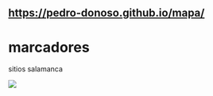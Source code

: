 ## https://pedro-donoso.github.io/mapa/

# marcadores

sitios salamanca

![](https://user-images.githubusercontent.com/68760595/128253572-4574aa32-3430-42ed-8092-df59064586aa.PNG)
